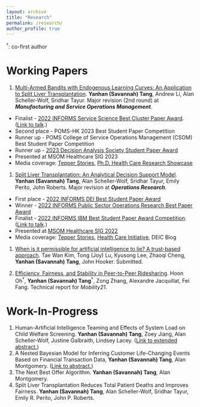 ```yaml
---
layout: archive
title: "Research"
permalink: /research/
author_profile: true
---
```


<sup>&dagger;</sup>: co-first author

# Working Papers

1. [Multi-Armed Bandits with Endogenous Learning Curves: An Application to Split Liver Transplantation](../files/Tang_jmp_MAB_0705.pdf). __Yanhan (Savannah) Tang__, Andrew Li, Alan Scheller-Wolf, Sridhar Tayur. Major revision (2nd round) at ___Manufacturing and Service Operations Management___.
  - Finalist - [2022 INFORMS Service Science Best Cluster Paper Award](https://www.informs.org/Recognizing-Excellence/Award-Recipients/Yanhan-Savannah-Tang). ([Link to talk](https://www.youtube.com/watch?v=L4iCJBMfN6s&list=PLuvtfhwcPzCRQmCfFmJbgbRK2PuzvDpXo&index=11).)
  - Second place - POMS-HK 2023 Best Student Paper Competition
  - Runner up - POMS College of Service Operations Management (CSOM) Best Student Paper Competition
  - Runner up - [2023 Decision Analysis Society Student Paper Award](https://connect.informs.org/das/awards/das-student-paper-award)
  - Presented at MSOM Healthcare SIG 2023
  - Media coverage: [Tepper Stories](https://www.cmu.edu/tepper/news/stories/2023/january/research-summary.html), [Ph.D. Health Care Research Showcase](https://www.cmu.edu/tepper/faculty-and-research/initiatives/health-care-initiative/education/research.html)

1. [Split Liver Transplantation: An Analytical Decision Support Model](https://papers.ssrn.com/sol3/papers.cfm?abstract_id=3877523). __Yanhan (Savannah) Tang__, Alan Scheller-Wolf, Sridhar Tayur, Emily Perito, John Roberts. Major revision at ___Operations Research___.
  - First place - [2022 INFORMS DEI Best Student Paper Award](https://connect.informs.org/diversity/student-paper-award)
  - Winner - [2022 INFORMS Public Sector Operations Research Best Paper Award](https://www.informs.org/Recognizing-Excellence/Community-Prizes/Public-Sector-O.R/Public-Sector-Operations-Research-Best-Paper-Award)
  - Finalist - [2022 INFORMS IBM Best Student Paper Award Competition](https://www.informs.org/Recognizing-Excellence/Award-Recipients/Yanhan-Savannah-Tang). ([Link to talk](https://www.youtube.com/watch?v=3QSfzrrAWQs).)
  - Presented at [MSOM Healthcare SIG 2022](https://www.msom-2022.com/SIG/)
  - Media coverage: [Tepper Stories](https://www.cmu.edu/tepper/news/stories/2022/december/informs-awards.html), [Health Care Initiative](https://www.cmu.edu/tepper/faculty-and-research/initiatives/health-care-initiative/organ-donation.html), DEIC Blog

1. [When is it permissible for artificial intelligence to lie? A trust-based approach](https://arxiv.org/abs/2103.05434). Tae Wan Kim, Tong (Joy) Lu, Kyusong Lee, Zhaoqi Cheng, __Yanhan (Savannah) Tang__, John Hooker. Submitted.

1. [Efficiency, Fairness, and Stability in Peer-to-Peer Ridesharing](https://arxiv.org/abs/2110.01152). Hoon Oh<sup>&dagger;</sup>, __Yanhan (Savannah) Tang__<sup>&dagger;</sup>, Zong Zhang, Alexandre Jacquillat, Fei Fang. Technical report for *Mobility21*.

# Work-In-Progress

1. Human-Artificial Intelligence Teaming and Effects of System Load on Child Welfare Screening. __Yanhan (Savannah) Tang__, Zoey Jiang, Alan Scheller-Wolf, Justine Galbraith, Lindsey Lacey. ([Link to extended abstract.](../files/abstract_CYF.pdf))
1. A Nested Bayesian Model for Inferring Customer Life-Changing Events Based on Financial Transaction Data, __Yanhan (Savannah) Tang__, Alan Montgomery. ([Link to abstract.](../files/abstract_pnc.pdf))
1. The Next Best Offer Algorithm. __Yanhan (Savannah) Tang__, Alan Montgomery.
1. Split Liver Transplantation Reduces Total Patient Deaths and Improves Fairness. __Yanhan (Savannah) Tang__, Alan Scheller-Wolf, Sridhar Tayur, Emily R. Perito, John P. Roberts.

